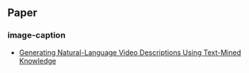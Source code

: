 ## Paper

### image-caption
* [Generating Natural-Language Video Descriptions Using Text-Mined Knowledge](http://qiita.com/)

